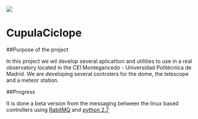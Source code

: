 ![](http://mercurio.datsi.fi.upm.es/wp-content/uploads/2015/11/logo-grupo-ciclope-e1448887578240.png)
# CupulaCiclope

##Purpose of the project

In this project we wil develop several aplicattion and utilities to use in a real observatory located in the CEI Montegancedo - Universidad Politécnica de Madrid.
We are developing several controlers for the dome, the telescope and a meteor station.

##Progress

It is done a beta version from the messaging between the linux based controllers using [RabitMQ](https://www.rabbitmq.com/) and [python 2.7](https://www.python.org)

